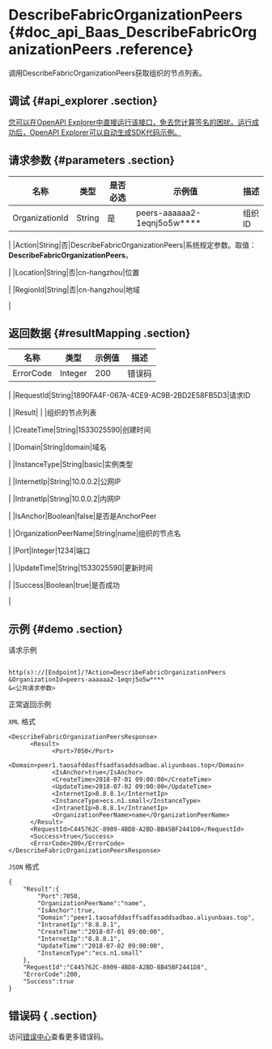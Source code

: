 # DescribeFabricOrganizationPeers {#doc_api_Baas_DescribeFabricOrganizationPeers .reference}

调用DescribeFabricOrganizationPeers获取组织的节点列表。

## 调试 {#api_explorer .section}

[您可以在OpenAPI Explorer中直接运行该接口，免去您计算签名的困扰。运行成功后，OpenAPI Explorer可以自动生成SDK代码示例。](https://api.aliyun.com/#product=Baas&api=DescribeFabricOrganizationPeers&type=RPC&version=2018-12-21)

## 请求参数 {#parameters .section}

|名称|类型|是否必选|示例值|描述|
|--|--|----|---|--|
|OrganizationId|String|是|peers-aaaaaa2-1eqnj5o5w\*\*\*\*|组织ID

 |
|Action|String|否|DescribeFabricOrganizationPeers|系统规定参数。取值：**DescribeFabricOrganizationPeers**。

 |
|Location|String|否|cn-hangzhou|位置

 |
|RegionId|String|否|cn-hangzhou|地域

 |

## 返回数据 {#resultMapping .section}

|名称|类型|示例值|描述|
|--|--|---|--|
|ErrorCode|Integer|200|错误码

 |
|RequestId|String|1890FA4F-067A-4CE9-AC9B-2BD2E58FB5D3|请求ID

 |
|Result| | |组织的节点列表

 |
|CreateTime|String|1533025590|创建时间

 |
|Domain|String|domain|域名

 |
|InstanceType|String|basic|实例类型

 |
|InternetIp|String|10.0.0.2|公网IP

 |
|IntranetIp|String|10.0.0.2|内网IP

 |
|IsAnchor|Boolean|false|是否是AnchorPeer

 |
|OrganizationPeerName|String|name|组织的节点名

 |
|Port|Integer|1234|端口

 |
|UpdateTime|String|1533025590|更新时间

 |
|Success|Boolean|true|是否成功

 |

## 示例 {#demo .section}

请求示例

``` {#request_demo}

http(s)://[Endpoint]/?Action=DescribeFabricOrganizationPeers
&OrganizationId=peers-aaaaaa2-1eqnj5o5w****
&<公共请求参数>

```

正常返回示例

`XML` 格式

``` {#xml_return_success_demo}
<DescribeFabricOrganizationPeersResponse>
	  <Result>
		    <Port>7050</Port>
		    <Domain>peer1.taosafddasffsadfasaddsadbao.aliyunbaas.top</Domain>
		    <IsAnchor>true</IsAnchor>
		    <CreateTime>2018-07-01 09:00:00</CreateTime>
		    <UpdateTime>2018-07-02 09:00:00</UpdateTime>
		    <InternetIp>8.8.8.1</InternetIp>
		    <InstanceType>ecs.n1.small</InstanceType>
		    <IntranetIp>8.8.8.1</IntranetIp>
		    <OrganizationPeerName>name</OrganizationPeerName>
	  </Result>
	  <RequestId>C445762C-8909-4BD8-A2BD-BB45BF2441D8</RequestId>
	  <Success>true</Success>
	  <ErrorCode>200</ErrorCode>
</DescribeFabricOrganizationPeersResponse>
```

`JSON` 格式

``` {#json_return_success_demo}
{
	"Result":{
		"Port":7050,
		"OrganizationPeerName":"name",
		"IsAnchor":true,
		"Domain":"peer1.taosafddasffsadfasaddsadbao.aliyunbaas.top",
		"IntranetIp":"8.8.8.1",
		"CreateTime":"2018-07-01 09:00:00",
		"InternetIp":"8.8.8.1",
		"UpdateTime":"2018-07-02 09:00:00",
		"InstanceType":"ecs.n1.small"
	},
	"RequestId":"C445762C-8909-4BD8-A2BD-BB45BF2441D8",
	"ErrorCode":200,
	"Success":true
}
```

## 错误码 { .section}

访问[错误中心](https://error-center.aliyun.com/status/product/Baas)查看更多错误码。

